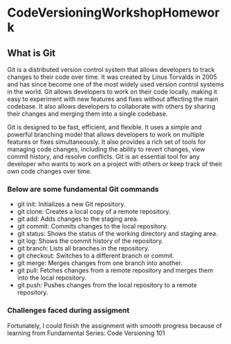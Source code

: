 # CodeVersioningWorkshopHomework

## What is Git

Git is a distributed version control system that allows developers to track changes to their code over time. It was created by Linus Torvalds in 2005 and has since become one of the most widely used version control systems in the world. Git allows developers to work on their code locally, making it easy to experiment with new features and fixes without affecting the main codebase. It also allows developers to collaborate with others by sharing their changes and merging them into a single codebase.

Git is designed to be fast, efficient, and flexible. It uses a simple and powerful branching model that allows developers to work on multiple features or fixes simultaneously. It also provides a rich set of tools for managing code changes, including the ability to revert changes, view commit history, and resolve conflicts. Git is an essential tool for any developer who wants to work on a project with others or keep track of their own code changes over time.

### Below are some fundamental Git commands
- git init: Initializes a new Git repository.
- git clone: Creates a local copy of a remote repository.
- git add: Adds changes to the staging area.
- git commit: Commits changes to the local repository.
- git status: Shows the status of the working directory and staging area.
- git log: Shows the commit history of the repository.
- git branch: Lists all branches in the repository.
- git checkout: Switches to a different branch or commit.
- git merge: Merges changes from one branch into another.
- git pull: Fetches changes from a remote repository and merges them into the local repository.
- git push: Pushes changes from the local repository to a remote repository.

### Challenges faced during assigment
Fortunately, I could finish the assignment with smooth progress because of learning from Fundamental Series: Code Versioning 101